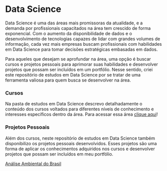 # Data Science
Data Science é uma das áreas mais promissoras da atualidade, e a demanda por profissionais capacitados na área tem crescido de forma exponencial. Com o aumento da disponibilidade de dados e o desenvolvimento de tecnologias capazes de lidar com grandes volumes de informação, cada vez mais empresas buscam profissionais com habilidades em Data Science para tomar decisões estratégicas embasadas em dados.

Para aqueles que desejam se aprofundar na área, uma opção é buscar cursos e projetos pessoais para aprimorar suas habilidades e desenvolver projetos que possam ser incluídos em um portfólio. Nesse sentido, criei este repositório de estudos em Data Science por se tratar de uma ferramenta valiosa para quem busca se desenvolver na área.

### Cursos
Na pasta de estudos em Data Science descrevo detalhadamente o conteúdo dos cursos voltados para diferentes níveis de conhecimento e interesses específicos dentro da área. Para acessar essa área
[clique aqui](/Cursos/README.MD)!

### Projetos Pessoais
Além dos cursos, neste repositório de estudos em Data Science também disponibilizo os projetos pessoais desenvolvidos. Esses projetos são uma forma de aplicar os conhecimentos adquiridos nos cursos e desenvolver projetos que possam ser incluídos em meu portfólio.

[Análise Ambiental do Brasil](/An%C3%A1lise%20Ambiental%20do%20Brasil/)
